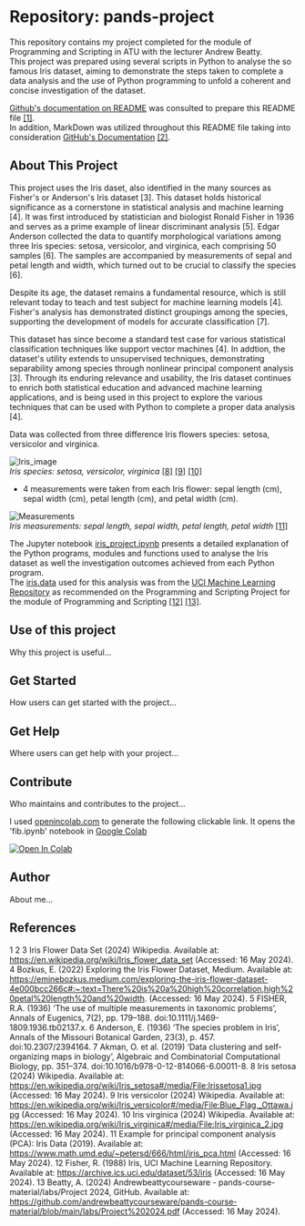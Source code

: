 # Repository: pands-project

This repository contains my project completed for the module of Programming and Scripting in ATU with the lecturer Andrew Beatty.    
This project was prepared using several scripts in Python to analyse the so famous Iris dataset, aiming to demonstrate the steps taken to complete a data analysis and the use of Python programming to unfold a coherent and concise investigation of the dataset.

[Github's documentation on README](https://docs.github.com/en/repositories/managing-your-repositorys-settings-and-features/customizing-your-repository/about-readmes) was consulted to prepare this README file [[1]](#1).     
In addition, MarkDown was utilized throughout this README file taking into consideration [GitHub's Documentation](https://docs.github.com/en/get-started/writing-on-github/getting-started-with-writing-and-formatting-on-github/basic-writing-and-formatting-syntax) [[2]](#2).  


## About This Project

This project uses the Iris daset, also identified in the many sources as Fisher's or Anderson's Iris dataset [3]. This dataset holds historical significance as a cornerstone in statistical analysis and machine learning [4]. It was first introduced by statistician and biologist Ronald Fisher in 1936 and serves as a prime example of linear discriminant analysis [5]. Edgar Anderson collected the data to quantify morphological variations among three Iris species: setosa, versicolor, and virginica, each comprising 50 samples [6]. The samples are accompanied by measurements of sepal and petal length and width, which turned out to be crucial to classify the species [6]. 

Despite its age, the dataset remains a fundamental resource, which is still relevant today to teach and test subject for machine learning models [4]. Fisher's analysis has demonstrated distinct groupings among the species, supporting the development of models for accurate classification [7]. 

This dataset has since become a standard test case for various statistical classification techniques like support vector machines [4]. In addtion, the dataset's utility extends to unsupervised techniques, demonstrating separability among species through nonlinear principal component analysis [3]. Through its enduring relevance and usability, the Iris dataset continues to enrich both statistical education and advanced machine learning applications, and is being used in this project to explore the various techniques that can be used with Python to complete a proper data analysis [4].

Data was collected from three difference Iris flowers species: setosa, versicolor and virginica.    

![Iris_image](images/iris.png)    
*Iris species: setosa, versicolor, virginica*  [[8]](#8) [[9]](#9) [[10]](#10)       

- 4 measurements were taken from each Iris flower: sepal length (cm), sepal width (cm), petal length (cm), and petal width (cm).          

![Measurements](images/measurement.png)     
*Iris measurements: sepal length, sepal width, petal length, petal width* [[11]](#11)    

The Jupyter notebook [iris_project.ipynb](iris_project.ipynb) presents a detailed explanation of the Python programs, modules and functions used to analyse the Iris dataset as well the investigation outcomes achieved from each Python program.         
The [iris.data](iris.data) used for this analysis was from the [UCI Machine Learning Repository](https://archive.ics.uci.edu/dataset/53/iris) as recommended on the Programming and Scripting Project for the module of Programming and Scripting [[12]](#12) [[13]](#13). 

## Use of this project

Why this project is useful...


## Get Started 




How users can get started with the project...


## Get Help

Where users can get help with your project...


## Contribute

Who maintains and contributes to the project...

I used [openincolab.com](https://openincolab.com) to generate the following clickable link.
It opens the 'fib.ipynb' notebook in [Google Colab](https://colab.research.google.com)

<a target="_blank" href="https://colab.research.google.com/github/filipekojak88/pands-project">
  <img src="https://colab.research.google.com/assets/colab-badge.svg" alt="Open In Colab"/>
</a>

## Author

About me...

## References

1
2
3 Iris Flower Data Set (2024) Wikipedia. Available at: https://en.wikipedia.org/wiki/Iris_flower_data_set (Accessed: 16 May 2024). 
4 Bozkus, E. (2022) Exploring the Iris Flower Dataset, Medium. Available at: https://eminebozkus.medium.com/exploring-the-iris-flower-dataset-4e000bcc266c#:~:text=There%20is%20a%20high%20correlation,high%20petal%20length%20and%20width. (Accessed: 16 May 2024). 
5 FISHER, R.A. (1936) ‘The use of multiple measurements in taxonomic problems’, Annals of Eugenics, 7(2), pp. 179–188. doi:10.1111/j.1469-1809.1936.tb02137.x. 
6 Anderson, E. (1936) ‘The species problem in Iris’, Annals of the Missouri Botanical Garden, 23(3), p. 457. doi:10.2307/2394164. 
7 Akman, O. et al. (2019) ‘Data clustering and self-organizing maps in biology’, Algebraic and Combinatorial Computational Biology, pp. 351–374. doi:10.1016/b978-0-12-814066-6.00011-8. 
8 Iris setosa (2024) Wikipedia. Available at: https://en.wikipedia.org/wiki/Iris_setosa#/media/File:Irissetosa1.jpg (Accessed: 16 May 2024). 
9 Iris versicolor (2024) Wikipedia. Available at: https://en.wikipedia.org/wiki/Iris_versicolor#/media/File:Blue_Flag,_Ottawa.jpg (Accessed: 16 May 2024).
10 Iris virginica (2024) Wikipedia. Available at: https://en.wikipedia.org/wiki/Iris_virginica#/media/File:Iris_virginica_2.jpg (Accessed: 16 May 2024). 
11  Example for principal component analysis (PCA): Iris Data (2019). Available at: https://www.math.umd.edu/~petersd/666/html/iris_pca.html (Accessed: 16 May 2024).
12 Fisher, R. (1988) Iris, UCI Machine Learning Repository. Available at: https://archive.ics.uci.edu/dataset/53/iris (Accessed: 16 May 2024). 
13 Beatty, A. (2024) Andrewbeattycourseware - pands-course-material/labs/Project 2024, GitHub. Available at: https://github.com/andrewbeattycourseware/pands-course-material/blob/main/labs/Project%202024.pdf (Accessed: 16 May 2024). 